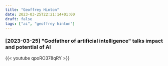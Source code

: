 ```yaml
---
title: "Geoffrey Hinton"
date: 2023-03-25T22:21:14+01:00
draft: false
tags: ["ai", "geoffrey hinton"]
---
```


### [2023-03-25] "Godfather of artificial intelligence" talks impact and potential of AI
{{< youtube qpoRO378qRY >}}
